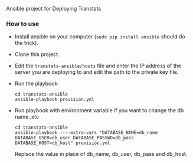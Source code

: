 Ansible project for Deploying Transtats


### How to use

- Install ansible on your computer (`sudo pip install ansible` should do the
  trick).
- Clone this project.
- Edit the `transtats-ansible/hosts` file and enter the IP address of the server you are
	deploying to and edit the path to the private key file.
- Run the playbook:

	```
	cd transtats-ansible
	ansible-playbook provision.yml
	```	
- Run playbook with environment variable if you want to change the db name..etc

    ```
    cd transtats-ansible
	ansible-playbook ----extra-vars "DATABASE_NAME=db_name DATABASE_USER=db_user DATABASE_PASSWD=db_pass  DATABASE_HOST=db_host" provision.yml 
	``` 

	Replace the value in place of db_name, db_user, db_pass and db_host. 